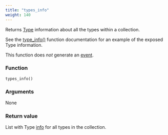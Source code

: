 ```yaml
---
title: "types_info"
weight: 140
---
```


Returns [Type](../../data-types/type) information about all the types within a collection.

See the [type_info()](../type_info) function documentation for an example of the exposed Type information.

This function does *not* generate an [event](../../overview/events).

### Function

`types_info()`

### Arguments

None

### Return value

List with Type [info](../../data-types/info) for all types in the collection.

